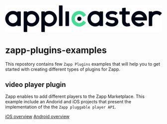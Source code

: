 ![](./assets/applicaster.png)

# zapp-plugins-examples

This repostory contains few `Zapp Plugins` examples that will help you to get started with creating different types of plugins for Zapp.

## video player plugin
Zapp enables to add different players to the Zapp Marketplace.
This example include an Andorid and iOS projects that present the implementation of the the `Zapp pluggable player API`.

[iOS overview](./VideoPlayer/iOS)
[Android overview](./VideoPlayer/Android)